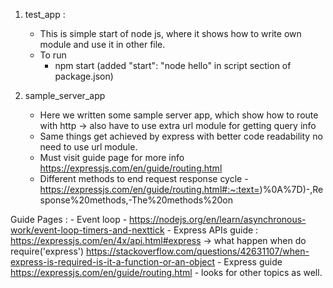 1. test_app :
   - This is simple start of node js, where it shows how to write own module and use it in other file.
   - To run
       - npm start (added "start": "node hello" in script section of package.json)

2. sample_server_app 
    - Here we written some sample server app, which show how to route with http -> also have to use extra url module for getting query info 
    - Same things get achieved by express with better code readability no need to use url module. 
    - Must visit guide page for more info https://expressjs.com/en/guide/routing.html
    - Different methods to end request response cycle - https://expressjs.com/en/guide/routing.html#:~:text=)%0A%7D)-,Response%20methods,-The%20methods%20on 


Guide Pages : 
    - Event loop - https://nodejs.org/en/learn/asynchronous-work/event-loop-timers-and-nexttick 
    - Express APIs guide : https://expressjs.com/en/4x/api.html#express -> what happen when do require('express') https://stackoverflow.com/questions/42631107/when-express-is-required-is-it-a-function-or-an-object 
    - Express guide https://expressjs.com/en/guide/routing.html - looks for other topics as well.

